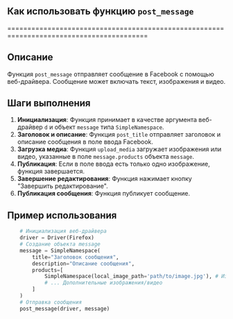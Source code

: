 ## Как использовать функцию `post_message`
=========================================================================================

Описание
-------------------------
Функция `post_message` отправляет сообщение в Facebook с помощью веб-драйвера. Сообщение может включать текст, изображения и видео. 

Шаги выполнения
-------------------------
1. **Инициализация**: Функция принимает в качестве аргумента веб-драйвер `d` и объект `message` типа `SimpleNamespace`.
2. **Заголовок и описание**: Функция `post_title` отправляет заголовок и описание сообщения в поле ввода Facebook.
3. **Загрузка медиа**: Функция `upload_media` загружает изображения или видео, указанные в поле `message.products` объекта `message`.
4. **Публикация**: Если в поле ввода есть только одно изображение, функция завершается. 
5. **Завершение редактирования**: Функция нажимает кнопку "Завершить редактирование".
6. **Публикация сообщения**: Функция публикует сообщение.


Пример использования
-------------------------

```python
    # Инициализация веб-драйвера
    driver = Driver(Firefox)  
    # Создание объекта message 
    message = SimpleNamespace(
        title="Заголовок сообщения",
        description="Описание сообщения",
        products=[
            SimpleNamespace(local_image_path='path/to/image.jpg'), # Изображение для сообщения
            # ... Дополнительные изображения/видео
        ]
    )
    # Отправка сообщения
    post_message(driver, message) 
```